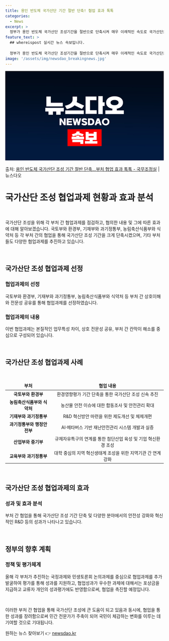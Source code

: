 ```yaml
---
title: 용인 반도체 국가산단 기간 절반 단축! 협업 효과 톡톡
categories:
  - News
excerpt: >
  정부가 용인 반도체 국가산단 조성기간을 절반으로 단축시켜 매우 이례적인 속도로 국가산단을 조성한다. 이에 국…
feature_text: >
  ## whereispost 실시간 뉴스 속보입니다.

  정부가 용인 반도체 국가산단 조성기간을 절반으로 단축시켜 매우 이례적인 속도로 국가산단을 조성한다. 이에 국…
image: '/assets/img/newsdao_breakingnews.jpg'
---
```


![뉴스다오 속보](/assets/img/newsdao_breakingnews.jpg)

<p>출처: <a href="https://newsdao.kr/3598" rel="dofollow">용인 반도체 국가산단 조성 기간 절반 단축…부처 협업 효과 톡톡 - 국무조정실</a> | 뉴스다오</p>

<h1 data-ke-size="size26">국가산단 조성 협업과제 현황과 효과 분석</h1>
<p data-ke-size="size16">&nbsp;</p>
국가산단 조성을 위해 각 부처 간 협업과제를 점검하고, 협의한 내용 및 그에 따른 효과에 대해 알아보겠습니다. 국토부와 환경부, 기재부와 과기정통부, 농림축산식품부와 식약처 등 각 부처 간의 협업을 통해 국가산단 조성 기간을 크게 단축시켰으며, 기타 부처들도 다양한 협업과제를 추진하고 있습니다.
<p data-ke-size="size16">&nbsp;</p>
<h2 data-ke-size="size26">국가산단 조성 협업과제 선정</h2>
<h3><b>협업과제의 선정</b></h3>
국토부와 환경부, 기재부와 과기정통부, 농림축산식품부와 식약처 등 부처 간 상호이해와 전문성 공유를 통해 협업과제를 선정하였습니다.
<h3><b>협업과제의 내용</b></h3>
이번 협업과제는 본질적인 업무특성 차이, 상호 전문성 공유, 부처 간 칸막이 해소를 중심으로 구성되어 있습니다.
<p data-ke-size="size16">&nbsp;</p>
<h2 data-ke-size="size26">국가산단 조성 협업과제 사례</h2>
<p data-ke-size="size16">&nbsp;</p>
<table>
	<thead>
		<tr>
			<td style="text-align: center; height: 17px;"><b>부처</b></td>
			<td style="text-align: center; height: 17px;"><b>협업 내용</b></td>
		</tr>
	</thead>
	<tbody>
		<tr>
			<td style="text-align: center; height: 17px;"><b>국토부와 환경부</b></td>
			<td style="text-align: center; height: 17px;">환경영향평가 기간 단축을 통한 국가산단 조성 신속 추진</td>
		</tr>
		<tr>
			<td style="text-align: center; height: 17px;"><b>농림축산식품부와 식약처</b></td>
			<td style="text-align: center; height: 17px;">농산물 안전 이슈에 대한 합동조사 및 안전관리 확대</td>
		</tr>
		<tr>
			<td style="text-align: center; height: 17px;"><b>기재부와 과기정통부</b></td>
			<td style="text-align: center; height: 17px;">R&D 혁신방안 마련을 위한 제도개선 및 체제개편</td>
		</tr>
		<tr>
			<td style="text-align: center; height: 17px;"><b>과기정통부와 행정안전부</b></td>
			<td style="text-align: center; height: 17px;">AI·메타버스 기반 재난안전관리 시스템 개발과 실증</td>
		</tr>
		<tr>
			<td style="text-align: center; height: 17px;"><b>산업부와 중기부</b></td>
			<td style="text-align: center; height: 17px;">규제자유특구의 연계를 통한 첨단산업 육성 및 기업 혁신환경 조성</td>
		</tr>
		<tr>
			<td style="text-align: center; height: 17px;"><b>교육부와 과기정통부</b></td>
			<td style="text-align: center; height: 17px;">대학 중심의 지역 혁신생태계 조성을 위한 지역기관 간 연계 강화</td>
		</tr>
	</tbody>
</table>
<p data-ke-size="size16">&nbsp;</p>
<h2 data-ke-size="size26">국가산단 조성 협업과제의 효과</h2>
<h3><b>성과 및 효과 분석</b></h3>
부처 간 협업을 통해 국가산단 조성 기간 단축 및 다양한 분야에서의 안전성 강화와 혁신적인 R&D 등의 성과가 나타나고 있습니다.
<p data-ke-size="size16">&nbsp;</p>
<h2 data-ke-size="size26">정부의 향후 계획</h2>
<h3><b>정책 및 평가체계</b></h3>
올해 각 부처가 추진하는 국정과제와 민생토론회 논의과제를 중심으로 협업과제를 추가 발굴하여 평가를 통해 성과를 지원하고, 협업성과가 우수한 과제에 대해서는 포상금을 지급하고 교류자 개인의 성과평가에도 반영함으로써, 협업을 촉진할 예정입니다.
<p data-ke-size="size16">&nbsp;</p>
이러한 부처 간 협업을 통해 국가산단 조성에 큰 도움이 되고 있음과 동시에, 협업을 통한 성과를 장려함으로써 민간 전문가가 주축이 되어 국민이 체감하는 변화를 이루는 데 기여할 것으로 기대됩니다. 

원하는 뉴스 찾아보기 👉 <a href="https://newsdao.kr" rel="dofollow">newsdao.kr</a>


